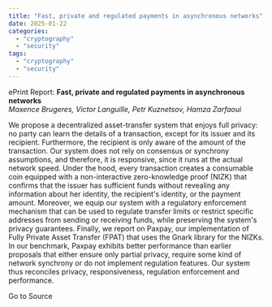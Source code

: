 ```yaml
---
title: "Fast, private and regulated payments in asynchronous networks"
date: 2025-01-22
categories: 
  - "cryptography"
  - "security"
tags: 
  - "cryptography"
  - "security"
---
```


ePrint Report: **Fast, private and regulated payments in asynchronous networks**  
_Maxence Brugeres, Victor Languille, Petr Kuznetsov, Hamza Zarfaoui_

We propose a decentralized asset-transfer system that enjoys full privacy: no party can learn the details of a transaction, except for its issuer and its recipient. Furthermore, the recipient is only aware of the amount of the transaction. Our system does not rely on consensus or synchrony assumptions, and therefore, it is responsive, since it runs at the actual network speed. Under the hood, every transaction creates a consumable coin equipped with a non-interactive zero-knowledge proof (NIZK) that confirms that the issuer has sufficient funds without revealing any information about her identity, the recipient's identity, or the payment amount. Moreover, we equip our system with a regulatory enforcement mechanism that can be used to regulate transfer limits or restrict specific addresses from sending or receiving funds, while preserving the system's privacy guarantees. Finally, we report on Paxpay, our implementation of Fully Private Asset Transfer (FPAT) that uses the Gnark library for the NIZKs. In our benchmark, Paxpay exhibits better performance than earlier proposals that either ensure only partial privacy, require some kind of network synchrony or do not implement regulation features. Our system thus reconciles privacy, responsiveness, regulation enforcement and performance.

Go to Source
